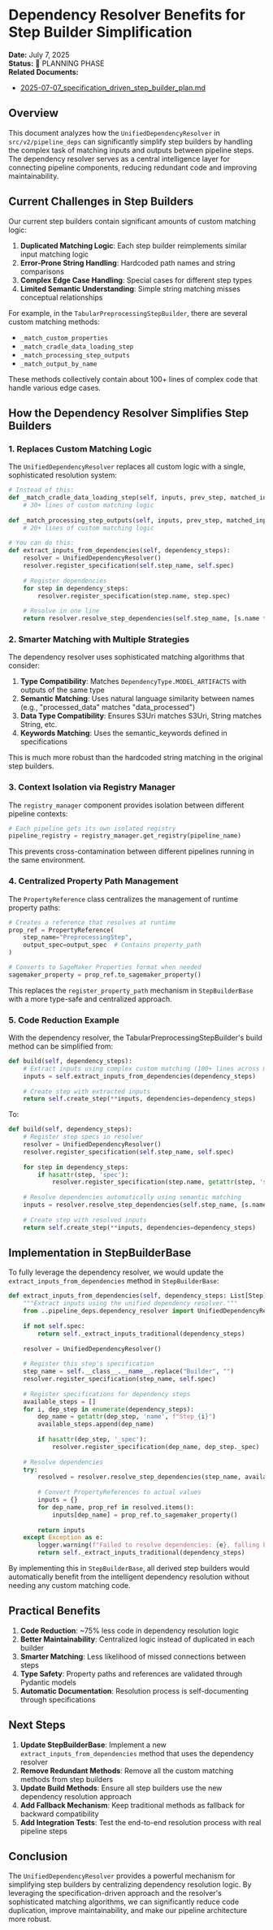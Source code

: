 # Dependency Resolver Benefits for Step Builder Simplification

**Date:** July 7, 2025  
**Status:** 📝 PLANNING PHASE  
**Related Documents:**
- [2025-07-07_specification_driven_step_builder_plan.md](./2025-07-07_specification_driven_step_builder_plan.md)

## Overview

This document analyzes how the `UnifiedDependencyResolver` in `src/v2/pipeline_deps` can significantly simplify step builders by handling the complex task of matching inputs and outputs between pipeline steps. The dependency resolver serves as a central intelligence layer for connecting pipeline components, reducing redundant code and improving maintainability.

## Current Challenges in Step Builders

Our current step builders contain significant amounts of custom matching logic:

1. **Duplicated Matching Logic**: Each step builder reimplements similar input matching logic
2. **Error-Prone String Handling**: Hardcoded path names and string comparisons
3. **Complex Edge Case Handling**: Special cases for different step types
4. **Limited Semantic Understanding**: Simple string matching misses conceptual relationships

For example, in the `TabularPreprocessingStepBuilder`, there are several custom matching methods:
- `_match_custom_properties`
- `_match_cradle_data_loading_step`
- `_match_processing_step_outputs`
- `_match_output_by_name`

These methods collectively contain about 100+ lines of complex code that handle various edge cases.

## How the Dependency Resolver Simplifies Step Builders

### 1. Replaces Custom Matching Logic

The `UnifiedDependencyResolver` replaces all custom logic with a single, sophisticated resolution system:

```python
# Instead of this:
def _match_cradle_data_loading_step(self, inputs, prev_step, matched_inputs):
    # 30+ lines of custom matching logic
    
def _match_processing_step_outputs(self, inputs, prev_step, matched_inputs):
    # 20+ lines of custom matching logic
    
# You can do this:
def extract_inputs_from_dependencies(self, dependency_steps):
    resolver = UnifiedDependencyResolver()
    resolver.register_specification(self.step_name, self.spec)
    
    # Register dependencies
    for step in dependency_steps:
        resolver.register_specification(step.name, step.spec)
    
    # Resolve in one line
    return resolver.resolve_step_dependencies(self.step_name, [s.name for s in dependency_steps])
```

### 2. Smarter Matching with Multiple Strategies

The dependency resolver uses sophisticated matching algorithms that consider:

1. **Type Compatibility**: Matches `DependencyType.MODEL_ARTIFACTS` with outputs of the same type
2. **Semantic Matching**: Uses natural language similarity between names (e.g., "processed_data" matches "data_processed")
3. **Data Type Compatibility**: Ensures S3Uri matches S3Uri, String matches String, etc.
4. **Keywords Matching**: Uses the semantic_keywords defined in specifications

This is much more robust than the hardcoded string matching in the original step builders.

### 3. Context Isolation via Registry Manager

The `registry_manager` component provides isolation between different pipeline contexts:

```python
# Each pipeline gets its own isolated registry
pipeline_registry = registry_manager.get_registry(pipeline_name)
```

This prevents cross-contamination between different pipelines running in the same environment.

### 4. Centralized Property Path Management

The `PropertyReference` class centralizes the management of runtime property paths:

```python
# Creates a reference that resolves at runtime
prop_ref = PropertyReference(
    step_name="PreprocessingStep",
    output_spec=output_spec  # Contains property_path
)

# Converts to SageMaker Properties format when needed
sagemaker_property = prop_ref.to_sagemaker_property()
```

This replaces the `register_property_path` mechanism in `StepBuilderBase` with a more type-safe and centralized approach.

### 5. Code Reduction Example

With the dependency resolver, the TabularPreprocessingStepBuilder's build method can be simplified from:

```python
def build(self, dependency_steps):
    # Extract inputs using complex custom matching (100+ lines across multiple methods)
    inputs = self.extract_inputs_from_dependencies(dependency_steps)
    
    # Create step with extracted inputs
    return self.create_step(**inputs, dependencies=dependency_steps)
```

To:

```python
def build(self, dependency_steps):
    # Register step specs in resolver
    resolver = UnifiedDependencyResolver()
    resolver.register_specification(self.step_name, self.spec)
    
    for step in dependency_steps:
        if hasattr(step, 'spec'):
            resolver.register_specification(step.name, getattr(step, 'spec'))
    
    # Resolve dependencies automatically using semantic matching
    inputs = resolver.resolve_step_dependencies(self.step_name, [s.name for s in dependency_steps])
    
    # Create step with resolved inputs
    return self.create_step(**inputs, dependencies=dependency_steps)
```

## Implementation in StepBuilderBase

To fully leverage the dependency resolver, we would update the `extract_inputs_from_dependencies` method in `StepBuilderBase`:

```python
def extract_inputs_from_dependencies(self, dependency_steps: List[Step]) -> Dict[str, Any]:
    """Extract inputs using the unified dependency resolver."""
    from ..pipeline_deps.dependency_resolver import UnifiedDependencyResolver
    
    if not self.spec:
        return self._extract_inputs_traditional(dependency_steps)
    
    resolver = UnifiedDependencyResolver()
    
    # Register this step's specification
    step_name = self.__class__.__name__.replace("Builder", "")
    resolver.register_specification(step_name, self.spec)
    
    # Register specifications for dependency steps
    available_steps = []
    for i, dep_step in enumerate(dependency_steps):
        dep_name = getattr(dep_step, 'name', f"Step_{i}")
        available_steps.append(dep_name)
        
        if hasattr(dep_step, '_spec'):
            resolver.register_specification(dep_name, dep_step._spec)
    
    # Resolve dependencies
    try:
        resolved = resolver.resolve_step_dependencies(step_name, available_steps)
        
        # Convert PropertyReferences to actual values
        inputs = {}
        for dep_name, prop_ref in resolved.items():
            inputs[dep_name] = prop_ref.to_sagemaker_property()
            
        return inputs
    except Exception as e:
        logger.warning(f"Failed to resolve dependencies: {e}, falling back")
        return self._extract_inputs_traditional(dependency_steps)
```

By implementing this in `StepBuilderBase`, all derived step builders would automatically benefit from the intelligent dependency resolution without needing any custom matching code.

## Practical Benefits

1. **Code Reduction**: ~75% less code in dependency resolution logic
2. **Better Maintainability**: Centralized logic instead of duplicated in each builder
3. **Smarter Matching**: Less likelihood of missed connections between steps
4. **Type Safety**: Property paths and references are validated through Pydantic models
5. **Automatic Documentation**: Resolution process is self-documenting through specifications

## Next Steps

1. **Update StepBuilderBase**: Implement a new `extract_inputs_from_dependencies` method that uses the dependency resolver
2. **Remove Redundant Methods**: Remove all the custom matching methods from step builders
3. **Update Build Methods**: Ensure all step builders use the new dependency resolution approach
4. **Add Fallback Mechanism**: Keep traditional methods as fallback for backward compatibility
5. **Add Integration Tests**: Test the end-to-end resolution process with real pipeline steps

## Conclusion

The `UnifiedDependencyResolver` provides a powerful mechanism for simplifying step builders by centralizing dependency resolution logic. By leveraging the specification-driven approach and the resolver's sophisticated matching algorithms, we can significantly reduce code duplication, improve maintainability, and make our pipeline architecture more robust.
